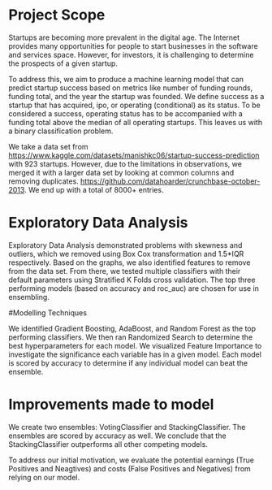 # Project Scope
Startups are becoming more prevalent in the digital age. The Internet provides many opportunities for people to start businesses in the software and services space. However, for investors, it is challenging to determine the prospects of a given startup.

To address this, we aim to produce a machine learning model that can predict startup success based on metrics like number of funding rounds, funding total, and the year the startup was founded. We define success as a startup that has acquired, ipo, or operating (conditional) as its status. To be considered a success, operating status has to be accompanied with a funding total above the median of all operating startups. This leaves us with a binary classification problem.

We take a data set from https://www.kaggle.com/datasets/manishkc06/startup-success-prediction with 923 startups. However, due to the limitations in observations, we merged it with a larger data set by looking at common columns and removing duplicates. https://github.com/datahoarder/crunchbase-october-2013. We end up with a total of 8000+ entries.

# Exploratory Data Analysis

Exploratory Data Analysis demonstrated problems with skewness and outliers, which we removed using Box Cox transformation and 1.5*IQR respectively. Based on the graphs, we also identified features to remove from the data set. From there, we tested multiple classifiers with their default parameters using Stratified K Folds cross validation. The top three performing models (based on accuracy and roc_auc) are chosen for use in ensembling.

#Modelling Techniques 

We identified Gradient Boosting, AdaBoost, and Random Forest as the top performing classifiers. We then ran Randomized Search to determine the best hyperparameters for each model. We visualized Feature Importance to investigate the significance each variable has in a given model. Each model is scored by accuracy to determine if any individual model can beat the ensemble.


# Improvements made to model
We create two ensembles: VotingClassifier and StackingClassifier. The ensembles are scored by accuracy as well. We conclude that the StackingClassifier outperforms all other competing models.

To address our initial motivation, we evaluate the potential earnings (True Positives and Neagtives) and costs (False Positives and Negatives) from relying on our model.



